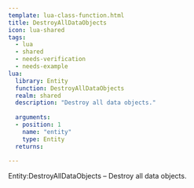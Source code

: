 ```yaml
---
template: lua-class-function.html
title: DestroyAllDataObjects
icon: lua-shared
tags:
  - lua
  - shared
  - needs-verification
  - needs-example
lua:
  library: Entity
  function: DestroyAllDataObjects
  realm: shared
  description: "Destroy all data objects."
  
  arguments:
  - position: 1
    name: "entity"
    type: Entity
  returns:
    
---
```


<div class="lua__search__keywords">
Entity:DestroyAllDataObjects &#x2013; Destroy all data objects.
</div>
